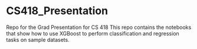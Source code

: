 # CS418_Presentation
Repo for the Grad Presentation for CS 418
This repo contains the notebooks that show how to use XGBoost to perform classification and regression tasks on sample datasets.